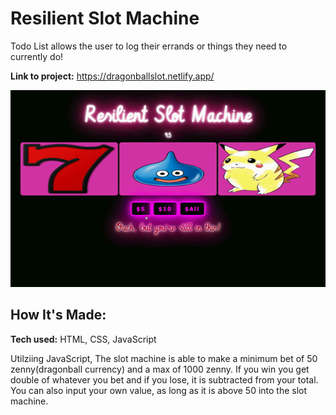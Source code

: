 # Resilient Slot Machine
Todo List allows the user to log their errands or things they need to currently do!

**Link to project:** https://dragonballslot.netlify.app/

![alt tag](slot.gif)

## How It's Made:

**Tech used:** HTML, CSS, JavaScript

Utilziing JavaScript, The slot machine is able to make a minimum bet of 50 zenny(dragonball currency) and a max of 1000 zenny. If you win you get double of whatever you bet and if you lose, it is subtracted from your total. You can also input your own value, as long as it is above 50 into the slot machine.

